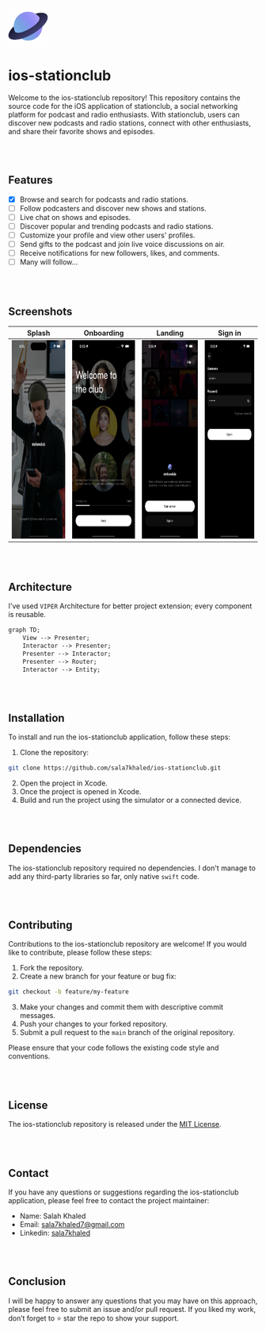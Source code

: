 <img src="/assets/app-icon.png" height="80">

# ios-stationclub

Welcome to the ios-stationclub repository! This repository contains the source code for the iOS application of stationclub, a social networking platform for podcast and radio enthusiasts. With stationclub, users can discover new podcasts and radio stations, connect with other enthusiasts, and share their favorite shows and episodes.

<br>
<br>

## Features

- [x] Browse and search for podcasts and radio stations.
- [ ] Follow podcasters and discover new shows and stations.
- [ ] Live chat on shows and episodes.
- [ ] Discover popular and trending podcasts and radio stations.
- [ ] Customize your profile and view other users' profiles.
- [ ] Send gifts to the podcast and join live voice discussions on air.
- [ ] Receive notifications for new followers, likes, and comments.
- [ ] Many will follow...

<br>
<br>

## Screenshots

| Splash | Onboarding | Landing | Sign in |
| --- | --- | --- | --- |
| <img src="/assets/splash.png" height="400"> | <img src="/assets/onboarding.png" height="400"> | <img src="/assets/landing.png" height="400"> | <img src="/assets/sign-in.png" height="400"> |

<br>
<br>

## Architecture

I've used `VIPER` Architecture for better project extension; every component is reusable.
```mermaid
graph TD;
    View --> Presenter;
    Interactor --> Presenter;
    Presenter --> Interactor;
    Presenter --> Router;
    Interactor --> Entity;
```

<br>
<br>

## Installation

To install and run the ios-stationclub application, follow these steps:

1. Clone the repository:
```bash
git clone https://github.com/sala7khaled/ios-stationclub.git
```
2. Open the project in Xcode.
3. Once the project is opened in Xcode.
4. Build and run the project using the simulator or a connected device.

<br>
<br>

## Dependencies

The ios-stationclub repository required no dependencies. I don't manage to add any third-party libraries so far, only native `swift` code.

<br>
<br>

## Contributing

Contributions to the ios-stationclub repository are welcome! If you would like to contribute, please follow these steps:

1. Fork the repository.
2. Create a new branch for your feature or bug fix:
```bash
git checkout -b feature/my-feature
```
3. Make your changes and commit them with descriptive commit messages.
4. Push your changes to your forked repository.
5. Submit a pull request to the `main` branch of the original repository.

Please ensure that your code follows the existing code style and conventions.

<br>
<br>

## License

The ios-stationclub repository is released under the [MIT License](LICENSE).

<br>
<br>

## Contact

If you have any questions or suggestions regarding the ios-stationclub application, please feel free to contact the project maintainer:

- Name: Salah Khaled
- Email: sala7khaled7@gmail.com
- Linkedin: [sala7khaled](Https://www.linkedin.com/in/sala7khaled/)

<br>
<br>

## Conclusion

I will be happy to answer any questions that you may have on this approach, please feel free to submit an issue and/or pull request.
If you liked my work, don’t forget to ⭐ star the repo to show your support.
